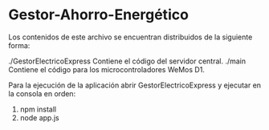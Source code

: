 # Gestor-Ahorro-Energético
Los contenidos de este archivo se encuentran distribuidos de la siguiente forma:

./GestorElectricoExpress	Contiene el código del servidor central.
./main	Contiene el código para los microcontroladores WeMos D1.

Para la ejecución de la aplicación abrir GestorElectricoExpress y ejecutar en la consola en orden:
1. npm install
2. node app.js